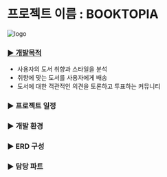 # 프로젝트 이름 : BOOKTOPIA
<img alt="logo" src="https://github.com/user-attachments/assets/6c1bff62-147d-4039-940e-9ee44cb0241c"></br>
<a href="#-개발목적"><h3>▶ 개발목적</h3></a>
<ul>
  <li>사용자의 도서 취향과 스타일을 분석</li>
  <li>취향에 맞는 도서를 사용자에게 배송</li>
  <li>도서에 대한 객관적인 의견을 토론하고 투표하는 커뮤니티</li>
</ul>
<a href="#-프로젝트-일정"></a><h3>▶ 프로젝트 일정</h3>
<a href="#-개발-환경"></a><h3>▶ 개발 환경</h3>
<a href="#-ERD-구성"></a><h3>▶ ERD 구성</h3>
<a href="#-담당-파트"></a><h3>▶ 담당 파트</h3>



